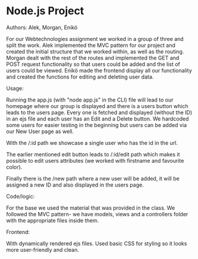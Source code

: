 # Node.js Project
 
Authors:
Alek,
Morgan,
Enikö

For our Webtechnologies assignment we worked in a group of three and split the work. Alek implemented the MVC pattern for our project and created the initial structure that we worked within, as well as the routing. Morgan dealt with the rest of the routes and implemented the GET and POST request functionality so that users could be added and the list of users could be viewed. Enikö made the frontend display all our functionality and created the functions for editing and deleting user data.


Usage:

Running the app.js (with "node app.js" in the CLI) file will lead to our homepage where our group is displayed and there is a users button which leads to the users page. Every one is fetched and displayed (without the ID) in an ejs file and each user has an Edit and a Delete button. We hardcoded some users for easier testing in the beginning but users can be added via our New User page as well. 

With the /:id path we showcase a single user who has the id in the url.

The earlier mentioned edit button leads to /:id/edit path which makes it possible to edit users attributes (we worked with firstname and favourite color).

Finally there is the /new path where a new user will be added, it will be assigned a new ID and also displayed in the users page.

Code/logic:

For the base we used the material that was provided in the class. We followed the MVC pattern- we have models, views and a controllers folder with the appropriate files inside them. 


Frontend: 

With dynamically rendered ejs files. Used basic CSS for styling so it looks more user-friendly and clean.